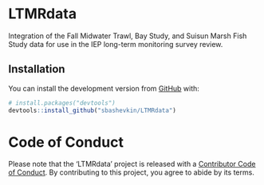 
<!-- README.md is generated from README.Rmd. Please edit that file -->

# LTMRdata

<!-- badges: start -->

<!-- badges: end -->

Integration of the Fall Midwater Trawl, Bay Study, and Suisun Marsh Fish
Study data for use in the IEP long-term monitoring survey review.

## Installation

You can install the development version from
[GitHub](https://github.com/) with:

``` r
# install.packages("devtools")
devtools::install_github("sbashevkin/LTMRdata")
```

# Code of Conduct

Please note that the ‘LTMRdata’ project is released with a [Contributor
Code of Conduct](CODE_OF_CONDUCT.md). By contributing to this project,
you agree to abide by its terms.
